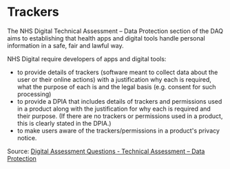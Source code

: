 # Trackers

The NHS Digital Technical Assessment – Data Protection section of the DAQ aims to establishing that health apps and digital tools handle personal information in a safe, fair and lawful way.

NHS Digital require developers of apps and digital tools:

- to provide details of trackers (software meant to collect data about the user or their online actions) with a justification why each is required, what the purpose of each is and the legal basis (e.g. consent for such processing)
- to provide a DPIA that includes details of trackers and permissions used in a product along with the justification for why each is required and their purpose. (If there are no trackers or permissions used in a product, this is clearly stated in the DPIA.)
- to make users aware of the trackers/permissions in a product's privacy notice.

Source: [Digital Assessment Questions - Technical Assessment – Data Protection](nhs-digital/digital-assessment-questions/daq.pdf)